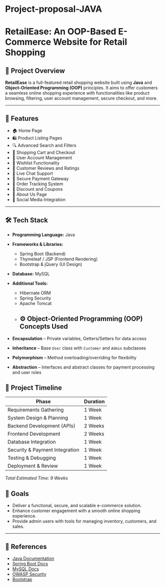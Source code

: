 # Project-proposal-JAVA
# RetailEase: An OOP-Based E-Commerce Website for Retail Shopping

## 📌 Project Overview

**RetailEase** is a full-featured retail shopping website built using **Java** and **Object-Oriented Programming (OOP)** principles. It aims to offer customers a seamless online shopping experience with functionalities like product browsing, filtering, user account management, secure checkout, and more.

---

## 🚀 Features

- 🏠 Home Page  
- 🛍️ Product Listing Pages  
- 🔍 Advanced Search and Filters  
- 🛒 Shopping Cart and Checkout  
- 👤 User Account Management  
- 💖 Wishlist Functionality  
- 🌟 Customer Reviews and Ratings  
- 💬 Live Chat Support  
- 🔐 Secure Payment Gateway
- 🚚 Order Tracking System  
- 🎁 Discount and Coupons  
- 📄 About Us Page  
- 🔗 Social Media Integration  

---

## 🛠️ Tech Stack

- **Programming Language:** Java  
- **Frameworks & Libraries:**
  - Spring Boot (Backend)
  - Thymeleaf / JSP (Frontend Rendering)
  - Bootstrap & jQuery (UI Design)
- **Database:** MySQL  
- **Additional Tools:**
  - Hibernate ORM  
  - Spring Security  
  - Apache Tomcat
  - ## ⚙️ Object-Oriented Programming (OOP) Concepts Used

- **Encapsulation** – Private variables, Getters/Setters for data access  
- **Inheritance** – Base `User` class with `Customer` and `Admin` subclasses  
- **Polymorphism** – Method overloading/overriding for flexibility  
- **Abstraction** – Interfaces and abstract classes for payment processing and user roles
## 📅 Project Timeline

| Phase                           | Duration      |
|--------------------------------|---------------|
| Requirements Gathering         | 1 Week        |
| System Design & Planning       | 1 Week        |
| Backend Development (APIs)     | 2 Weeks       |
| Frontend Development           | 2 Weeks       |
| Database Integration           | 1 Week        |
| Security & Payment Integration | 1 Week        |
| Testing & Debugging            | 1 Week        |
| Deployment & Review            | 1 Week        |

_Total Estimated Time: 9 Weeks_

## 🎯 Goals

- Deliver a functional, secure, and scalable e-commerce solution.
- Enhance customer engagement with a smooth online shopping experience.
- Provide admin users with tools for managing inventory, customers, and sales.

---

## 📄 References

- [Java Documentation](https://docs.oracle.com/javase/)
- [Spring Boot Docs](https://spring.io/projects/spring-boot)
- [MySQL Docs](https://dev.mysql.com/doc/)
- [OWASP Security](https://owasp.org/)
- [Bootstrap](https://getbootstrap.com/)
